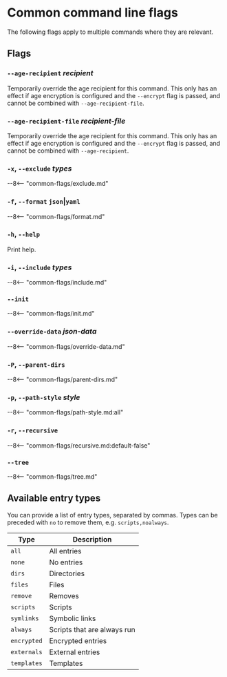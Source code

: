 # Common command line flags

The following flags apply to multiple commands where they are relevant.

## Flags

### `--age-recipient` *recipient*

Temporarily override the age recipient for this command. This
only has an effect if age encryption is configured and the `--encrypt` flag is
passed, and cannot be combined with `--age-recipient-file`.

### `--age-recipient-file` *recipient-file*

Temporarily override the age recipient for this command. This
only has an effect if age encryption is configured and the `--encrypt` flag is
passed, and cannot be combined with `--age-recipient`.

### `-x`, `--exclude` *types*

--8<-- "common-flags/exclude.md"

### `-f`, `--format` `json`|`yaml`

--8<-- "common-flags/format.md"

### `-h`, `--help`

Print help.

### `-i`, `--include` *types*

--8<-- "common-flags/include.md"

### `--init`

--8<-- "common-flags/init.md"

### `--override-data` *json-data*

--8<-- "common-flags/override-data.md"

### `-P`, `--parent-dirs`

--8<-- "common-flags/parent-dirs.md"

### `-p`, `--path-style` *style*

--8<-- "common-flags/path-style.md:all"

### `-r`, `--recursive`

--8<-- "common-flags/recursive.md:default-false"

### `--tree`

--8<-- "common-flags/tree.md"

## Available entry types

You can provide a list of entry types, separated by commas.
Types can be preceded with `no` to remove them, e.g. `scripts,noalways`.

| Type        | Description                 |
| ----------- | --------------------------- |
| `all`       | All entries                 |
| `none`      | No entries                  |
| `dirs`      | Directories                 |
| `files`     | Files                       |
| `remove`    | Removes                     |
| `scripts`   | Scripts                     |
| `symlinks`  | Symbolic links              |
| `always`    | Scripts that are always run |
| `encrypted` | Encrypted entries           |
| `externals` | External entries            |
| `templates` | Templates                   |
